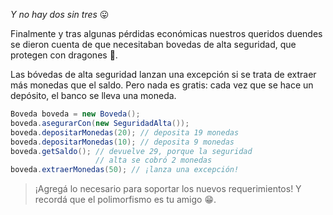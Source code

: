 _Y no hay dos sin tres_ :stuck_out_tongue:

Finalmente y tras algunas pérdidas económicas nuestros queridos duendes se dieron cuenta de que necesitaban bovedas de alta seguridad, que protegen con dragones :dragon:. 

Las bóvedas de alta seguridad lanzan una excepción si se trata de extraer más monedas que el saldo. Pero nada es gratis: cada vez que se hace un depósito, el banco se lleva una moneda. 

```java
Boveda boveda = new Boveda();
boveda.asegurarCon(new SeguridadAlta());
boveda.depositarMonedas(20); // deposita 19 monedas
boveda.depositarMonedas(10); // deposita 9 monedas
boveda.getSaldo(); // devuelve 29, porque la seguridad 
                   // alta se cobró 2 monedas
boveda.extraerMonedas(50); // ¡lanza una excepción!
```

> ¡Agregá lo necesario para soportar los nuevos requerimientos! Y recordá que el polimorfismo es tu amigo :grin:.

